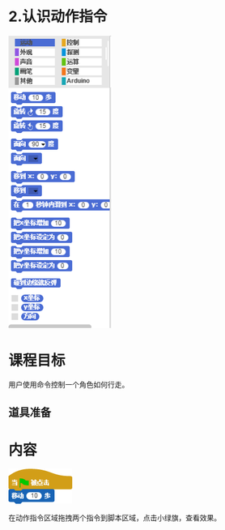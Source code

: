 # 2.认识动作指令

![](/assets/snap-motion.png)

# 课程目标

用户使用命令控制一个角色如何行走。

## 道具准备

# 内容

![](/assets/动作指令1.png)

在动作指令区域拖拽两个指令到脚本区域，点击小绿旗，查看效果。

